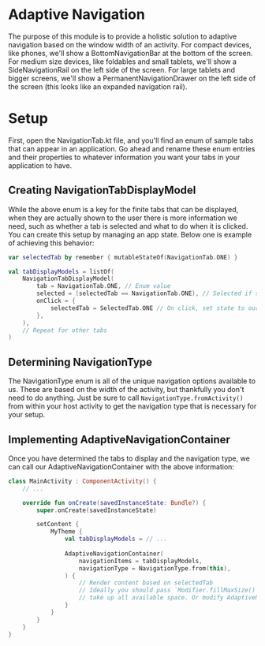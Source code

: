# Adaptive Navigation

The purpose of this module is to provide a holistic solution to adaptive navigation based on the window width of an activity. For compact devices, like phones, we'll show a BottomNavigationBar at the bottom of the screen. For medium size devices, like foldables and small tablets, we'll show a SideNavigationRail on the left side of the screen. For large tablets and bigger screens, we'll show a PermanentNavigationDrawer on the left side of the screen (this looks like an expanded navigation rail). 

# Setup

First, open the NavigationTab.kt file, and you'll find an enum of sample tabs that can appear in an application. Go ahead and rename these enum entries and their properties to whatever information you want your tabs in your application to have. 

## Creating NavigationTabDisplayModel

While the above enum is a key for the finite tabs that can be displayed, when they are actually shown to the user there is more information we need, such as whether a tab is selected and what to do when it is clicked. You can create this setup by managing an app state. Below one is example of achieving this behavior:

```kotlin
var selectedTab by remember { mutableStateOf(NavigationTab.ONE) }

val tabDisplayModels = listOf(
    NavigationTabDisplayModel(
        tab = NavigationTab.ONE, // Enum value
        selected = (selectedTab == NavigationTab.ONE), // Selected if state equals enum value
        onClick = {
            selectedTab = SelectedTab.ONE // On click, set state to our enum value
        },
    ),
    // Repeat for other tabs
)
```

## Determining NavigationType

The NavigationType enum is all of the unique navigation options available to us. These are based on the width of the activity, but thankfully you don't need to do anything. Just be sure to call `NavigationType.fromActivity()` from within your host activity to get the navigation type that is necessary for your setup. 

## Implementing AdaptiveNavigationContainer

Once you have determined the tabs to display and the navigation type, we can call our AdaptiveNavigationContainer with the above information:

```kotlin
class MainActivity : ComponentActivity() {
    // ...

    override fun onCreate(savedInstanceState: Bundle?) {
        super.onCreate(savedInstanceState)

        setContent {
            MyTheme {
                val tabDisplayModels = // ...
                
                AdaptiveNavigationContainer(
                    navigationItems = tabDisplayModels,
                    navigationType = NavigationType.from(this),
                ) {
                    // Render content based on selectedTab
                    // Ideally you should pass `Modifier.fillMaxSize()` with your content to 
                    // take up all available space. Or modify AdaptiveNavigationContainer to do this for you. 
                }
            }
        }
    }
}
```
